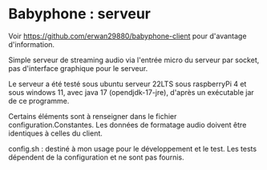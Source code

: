# Babyphone : serveur  

Voir https://github.com/erwan29880/babyphone-client pour d'avantage d'information.

Simple serveur de streaming audio via l'entrée micro du serveur par socket, pas d'interface graphique pour le serveur.

Le serveur a été testé sous ubuntu serveur 22LTS sous raspberryPi 4 et sous windows 11, avec java 17 (opendjdk-17-jre), d'après un exécutable jar de ce programme.

Certains éléments sont à renseigner dans le fichier configuration.Constantes. Les données de formatage audio doivent être identiques à celles du client.    

config.sh : destiné à mon usage pour le développement et le test. Les tests dépendent de la configuration et ne sont pas fournis.

